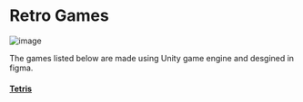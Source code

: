 # Retro Games

![image](https://user-images.githubusercontent.com/8043780/188705224-b4423192-0450-440b-bca1-809c6262d3ec.png)

The games listed below are made using Unity game engine and desgined in figma.

#### [Tetris](/Tetris/README.md)
